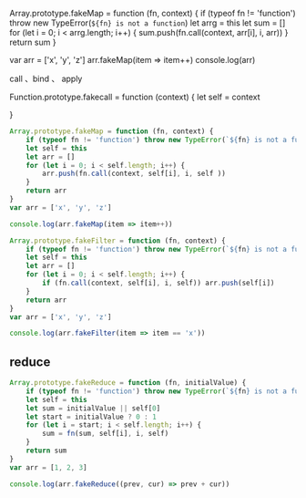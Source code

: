 Array.prototype.fakeMap = function (fn, context) {
	if (typeof fn != 'function') throw new TypeError(`${fn} is not a function`) 
	let arrg = this
	let sum = []
	for (let i = 0; i < arrg.length; i++) {
		sum.push(fn.call(context, arr[i], i, arr))
	}
	return sum
}

var arr = ['x', 'y', 'z']
arr.fakeMap(item => item++)
console.log(arr)


call 、bind 、 apply


Function.prototype.fakecall = function (context) {
	let self = context

}




```javascript
Array.prototype.fakeMap = function (fn, context) {
	if (typeof fn != 'function') throw new TypeError(`${fn} is not a function`)
	let self = this
	let arr = []
	for (let i = 0; i < self.length; i++) {
		arr.push(fn.call(context, self[i], i, self ))
	}
	return arr
}
var arr = ['x', 'y', 'z']

console.log(arr.fakeMap(item => item++))
```

```javascript
Array.prototype.fakeFilter = function (fn, context) {
	if (typeof fn != 'function') throw new TypeError(`${fn} is not a function`)
	let self = this
	let arr = []
	for (let i = 0; i < self.length; i++) {
		if (fn.call(context, self[i], i, self)) arr.push(self[i])
	}
	return arr
}
var arr = ['x', 'y', 'z']

console.log(arr.fakeFilter(item => item == 'x'))
```

## reduce
```javascript
Array.prototype.fakeReduce = function (fn, initialValue) {
	if (typeof fn != 'function') throw new TypeError(`${fn} is not a function`)
	let self = this
	let sum = initialValue || self[0]
	let start = initialValue ? 0 : 1
	for (let i = start; i < self.length; i++) {
		sum = fn(sum, self[i], i, self)
	}
	return sum
}
var arr = [1, 2, 3]

console.log(arr.fakeReduce((prev, cur) => prev + cur))
```